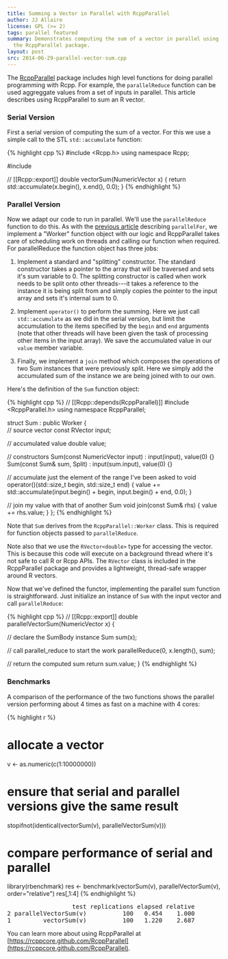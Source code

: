 ```yaml
---
title: Summing a Vector in Parallel with RcppParallel
author: JJ Allaire
license: GPL (>= 2)
tags: parallel featured
summary: Demonstrates computing the sum of a vector in parallel using 
  the RcppParallel package. 
layout: post
src: 2014-06-29-parallel-vector-sum.cpp
---
```

The [RcppParallel](https://rcppcore.github.com/RcppParallel) package includes
high level functions for doing parallel programming with Rcpp. For example,
the `parallelReduce` function can be used aggreggate values from a set of
inputs in parallel. This article describes using RcppParallel to sum an R
vector.


### Serial Version

First a serial version of computing the sum of a vector. For this we use
a simple call to the STL `std::accumulate` function:

{% highlight cpp %}
#include <Rcpp.h>
using namespace Rcpp;

#include <algorithm>

// [[Rcpp::export]]
double vectorSum(NumericVector x) {
   return std::accumulate(x.begin(), x.end(), 0.0);
}
{% endhighlight %}

### Parallel Version

Now we adapt our code to run in parallel. We'll use the `parallelReduce` 
function to do this. As with the
[previous article](http://gallery.rcpp.org/articles/parallel-matrix-transform/)
describing `parallelFor`, 
we implement a "Worker" function object with our logic and RcppParallel takes
care of scheduling work on threads and calling our function when required. For
parallelReduce the function object has three jobs:

1. Implement a standard and "splitting" constructor. The standard constructor
takes a pointer to the array that will be traversed and sets it's sum 
variable to 0. The splitting constructor is called when work needs to be 
split onto other threads---it takes a reference to the instance it is being 
split from and simply copies the pointer to the input array and sets it's 
internal sum to 0.

2. Implement `operator()` to perform the summing. Here we just call 
`std::accumulate` as we did in the serial version, but limit the accumulation
to the items specified by the `begin` and `end` arguments (note that other 
threads will have been given the task of processing other items in the input 
array). We save the accumulated value in our `value` member variable.

3. Finally, we implement a `join` method which composes the operations of two
Sum instances that were previously split. Here we simply add the accumulated 
sum of the instance we are being joined with to our own.

Here's the definition of the `Sum` function object:


{% highlight cpp %}
// [[Rcpp::depends(RcppParallel)]]
#include <RcppParallel.h>
using namespace RcppParallel;

struct Sum : public Worker
{   
   // source vector
   const RVector<double> input;
   
   // accumulated value
   double value;
   
   // constructors
   Sum(const NumericVector input) : input(input), value(0) {}
   Sum(const Sum& sum, Split) : input(sum.input), value(0) {}
   
   // accumulate just the element of the range I've been asked to
   void operator()(std::size_t begin, std::size_t end) {
      value += std::accumulate(input.begin() + begin, input.begin() + end, 0.0);
   }
     
   // join my value with that of another Sum
   void join(const Sum& rhs) { 
      value += rhs.value; 
   }
};
{% endhighlight %}

Note that `Sum` derives from the `RcppParallel::Worker` class. This is
required for function objects passed to `parallelReduce`.

Note also that we use the `RVector<double>` type for accessing the vector. 
This is because this code will execute on a background thread where it's not 
safe to call R or Rcpp APIs. The `RVector` class is included in the 
RcppParallel package and provides a lightweight, thread-safe wrapper around R
vectors.

Now that we've defined the functor, implementing the parallel sum 
function is straightforward. Just initialize an instance of `Sum`
with the input vector and call `parallelReduce`:

{% highlight cpp %}
// [[Rcpp::export]]
double parallelVectorSum(NumericVector x) {
   
   // declare the SumBody instance 
   Sum sum(x);
   
   // call parallel_reduce to start the work
   parallelReduce(0, x.length(), sum);
   
   // return the computed sum
   return sum.value;
}
{% endhighlight %}

### Benchmarks

A comparison of the performance of the two functions shows the parallel
version performing about 4 times as fast on a machine with 4 cores:

{% highlight r %}
# allocate a vector
v <- as.numeric(c(1:10000000))

# ensure that serial and parallel versions give the same result
stopifnot(identical(vectorSum(v), parallelVectorSum(v)))

# compare performance of serial and parallel
library(rbenchmark)
res <- benchmark(vectorSum(v),
                 parallelVectorSum(v),
                 order="relative")
res[,1:4]
{% endhighlight %}



<pre class="output">
                  test replications elapsed relative
2 parallelVectorSum(v)          100   0.454    1.000
1         vectorSum(v)          100   1.220    2.687
</pre>

You can learn more about using RcppParallel at 
[https://rcppcore.github.com/RcppParallel](https://rcppcore.github.com/RcppParallel).
